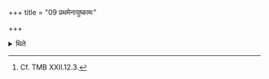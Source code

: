 +++
title = "09 प्रथमेनायुष्कामः"

+++

<details><summary>थिते</summary>

9. (A sacrificer) desirous of long life (should perform) the first nine-day sacrifice.[^1]  

[^1]: Cf. TMB XXII.12.3. 
</details>
